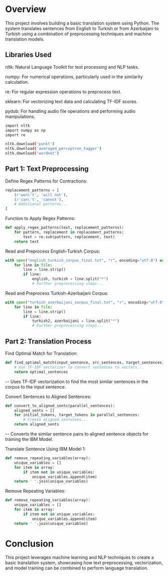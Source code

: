 # Overview
This project involves building a basic translation system using Python. The system translates sentences from English to Turkish or from Azerbaijani to Turkish using a combination of preprocessing techniques and machine translation models.

## Libraries Used
nltk: Natural Language Toolkit for text processing and NLP tasks.

numpy: For numerical operations, particularly used in the similarity calculation.

re: For regular expression operations to preprocess text.

sklearn: For vectorizing text data and calculating TF-IDF scores.

pydub: For handling audio file operations and performing audio manipulations.

```bash
import nltk
import numpy as np
import re

nltk.download('punkt')
nltk.download('averaged_perceptron_tagger')
nltk.download('wordnet')
```

## Part 1: Text Preprocessing
Define Regex Patterns for Contractions:

```python
replacement_patterns = [
    (r'won\'t', 'will not'),
    (r'can\'t', 'cannot'),
    # Additional patterns...
]
```

Function to Apply Regex Patterns:

```python
def apply_regex_patterns(text, replacement_patterns):
    for pattern, replacement in replacement_patterns:
        text = re.sub(pattern, replacement, text)
    return text
```

Read and Preprocess English-Turkish Corpus:

```python
with open("english_turkish_corpus_final.txt", "r", encoding="utf-8") as file:
    for line in file:
        line = line.strip()
        if line:
            english, turkish = line.split("*")
            # Further preprocessing steps...
```

Read and Preprocess Turkish-Azerbaijani Corpus:

```python
with open("turkish_azerbaijani_corpus_final.txt", "r", encoding="utf-8") as file:
    for line in file:
        line = line.strip()
        if line:
            turkish2, azerbaijani = line.split("*")
            # Further preprocessing steps...
```

## Part 2: Translation Process

Find Optimal Match for Translation:

```python
def find_optimal_match(input_sentence, src_sentences, target_sentences):
    # Use TF-IDF vectorizer to convert sentences to vectors...
    return optimal_sentences
```
-- Uses TF-IDF vectorization to find the most similar sentences in the corpus to the input sentence.

Convert Sentences to Aligned Sentences:

```python
def convert_to_aligned_sents(parallel_sentences):
    aligned_sents = []
    for initial_tokens, target_tokens in parallel_sentences:
        # Create aligned sentences...
    return aligned_sents
```
-- Converts the similar sentence pairs to aligned sentence objects for training the IBM Model.

Translate Sentence Using IBM Model 1:

```python
def remove_repeating_variables(array):
    unique_variables = []
    for item in array:
        if item not in unique_variables:
            unique_variables.append(item)
    return ' '.join(unique_variables)
```

Remove Repeating Variables:

```python
def remove_repeating_variables(array):
    unique_variables = []
    for item in array:
        if item not in unique_variables:
            unique_variables.append(item)
    return ' '.join(unique_variables)
```

# Conclusion
This project leverages machine learning and NLP techniques to create a basic translation system, showcasing how text preprocessing, vectorization, and model training can be combined to perform language translation.
